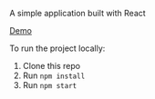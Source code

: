 A simple application built with React

[Demo](https://caitygossland.github.io/robofriends/)

To run the project locally:
1. Clone this repo
2. Run `npm install`
3. Run `npm start`

